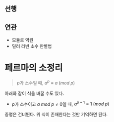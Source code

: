 ## 선행

## 연관

- 모듈로 역원
- 밀러 라빈 소수 판별법

# 페르마의 소정리

> $p$가 소수일 때, $a^p \equiv a\ (mod\ p)$

아래와 같이 식을 바꿀 수도 있다.

- $p$가 소수이고 $a\ mod\ p \ne 0$일 때, $a^{p-1} \equiv 1\ (mod\ p)$

증명은 건너뛴다. 위 식이 존재한다는 것만 기억하면 된다.
